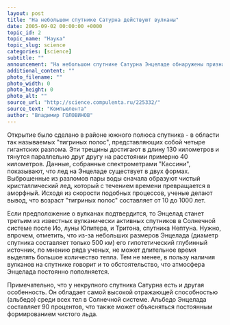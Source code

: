 ```yaml
---
layout: post
title: "На небольшом спутнике Сатурна действуют вулканы"
date: 2005-09-02 00:00:00 +0000
topic_id: 2
topic_name: "Наука"
topic_slug: science
categories: [science]
subtitle: ""
announcement: "На небольшом спутнике Сатурна Энцеладе обнаружены признаки вулканической активности. Межпланетная станция \"Кассини\", пролетая мимо космического объекта на расстоянии всего в 175 километров, зафиксировала мощнейшие выбросы водяного пара из-под его поверхности."
additional_content: ""
photo_filename: ""
photo_width: 0
photo_height: 0
photo_alt: ""
source_url: "http://science.compulenta.ru/225332/"
source_text: "Компьюлента"
author: "Владимир ГОЛОВИНОВ"
---
```

Открытие было сделано в районе южного полюса спутника - в области так называемых "тигриных полос", представляющих собой четыре гигантских разлома. Эти трещины достигают в длину 130 километров и тянутся параллельно друг другу на расстоянии примерно 40 километров. Данные, собранные спектрометрами "Кассини", показывают, что лед на Энцеладе существует в двух формах. Выброшенные из разломов пары воды сначала образуют чистый кристаллический лед, который с течением времени превращается в аморфный. Исходя из скорости подобных процессов, ученые делают вывод, что возраст "тигриных полос" составляет от 10 до 1000 лет.

Если предположение о вулканах подтвердится, то Энцелад станет третьим из известных вулканически активных спутников в Солнечной системе после Ио, луны Юпитера, и Тритона, спутника Нептуна. Нужно, впрочем, отметить, что из-за небольших размеров Энцелада (диаметр спутника составляет только 500 км) его гипотетический глубинный источник, по мнению ряда ученых, не может длительное время выделять большое количество тепла. Тем не менее, в пользу наличия вулканов на спутнике говорит и то обстоятельство, что атмосфера Энцелада постоянно пополняется.

Примечательно, что у некрупного спутника Сатурна есть и другая особенность. Он обладает самой высокой отражающей способностью (альбедо) среди всех тел в Солнечной системе. Альбедо Энцелада составляет 90 процентов, что также может объясняться постоянным формированием чистого льда.
